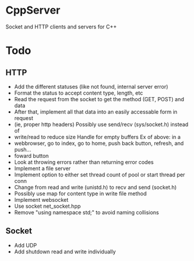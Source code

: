 # CppServer
Socket and HTTP clients and servers for C++

# Todo
## HTTP
- Add the different statuses (like not found, internal server error)
- Format the status to accept content type, length, etc
- Read the request from the socket to get the method (GET, POST) and data
- After that, implement all that data into an easily accessable form in request
- (ie, proper http headers) Possibly use send/recv (sys/socket.h) instead of
- write/read to reduce size Handle for empty buffers Ex of above: in a
- webbrowser, go to index, go to home, push back button, refresh, and push...
- foward button
- Look at throwing errors rather than returning error codes
- Implement a file server
- Implement option to either set thread count of pool or start thread per conn
- Change from read and write (unistd.h) to recv and send (socket.h)
- Possibly use map for content type in write file method
- Implement websocket
- Use socket net_socket.hpp
- Remove "using namespace std;" to avoid naming collisions
## Socket
- Add UDP
- Add shutdown read and write individually

